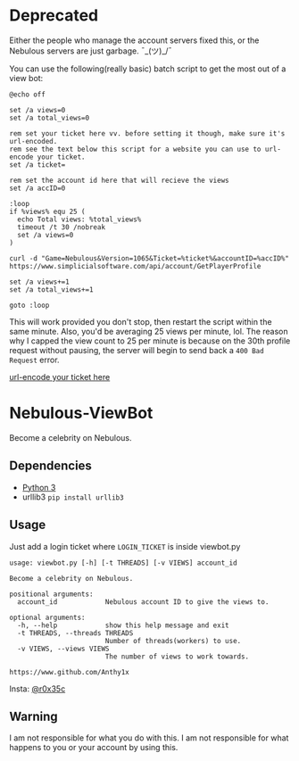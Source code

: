 # Deprecated
Either the people who manage the account servers fixed this, or the Nebulous servers are just garbage. ¯\_(ツ)_/¯

You can use the following(really basic) batch script to get the most out of a view bot:
```
@echo off

set /a views=0
set /a total_views=0

rem set your ticket here vv. before setting it though, make sure it's url-encoded.
rem see the text below this script for a website you can use to url-encode your ticket.
set /a ticket=

rem set the account id here that will recieve the views
set /a accID=0

:loop
if %views% equ 25 (
  echo Total views: %total_views%
  timeout /t 30 /nobreak
  set /a views=0
)

curl -d "Game=Nebulous&Version=1065&Ticket=%ticket%&accountID=%accID%" https://www.simplicialsoftware.com/api/account/GetPlayerProfile

set /a views+=1
set /a total_views+=1

goto :loop
```
This will work provided you don't stop, then restart the script within the same minute. Also, you'd be averaging 25 views per minute, lol.
The reason why I capped the view count to 25 per minute is because on the 30th profile request without pausing, the server will begin to send back a `400 Bad Request` error.

[url-encode your ticket here](https://www.urlencoder.org/)

# Nebulous-ViewBot
Become a celebrity on Nebulous.

## Dependencies
* [Python 3](https://www.python.org/downloads/)
* urllib3 `pip install urllib3`

## Usage
Just add a login ticket where `LOGIN_TICKET` is inside viewbot.py
```
usage: viewbot.py [-h] [-t THREADS] [-v VIEWS] account_id

Become a celebrity on Nebulous.

positional arguments:
  account_id            Nebulous account ID to give the views to.

optional arguments:
  -h, --help            show this help message and exit
  -t THREADS, --threads THREADS
                        Number of threads(workers) to use.
  -v VIEWS, --views VIEWS
                        The number of views to work towards.

https://www.github.com/Anthy1x
```
Insta: [@r0x35c](https://www.instagram.com/r0x35c)

## Warning
I am not responsible for what you do with this. I am not responsible for what happens to you or your account by using this.
